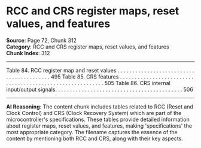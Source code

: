 # RCC and CRS register maps, reset values, and features

**Source**: Page 72, Chunk 312  
**Category**: RCC and CRS register maps, reset values, and features  
**Chunk Index**: 312

---

Table 84. RCC register map and reset values . . . . . . . . . . . . . . . . . . . . . . . . . . . . . . . . . . . . . . . . . 495
Table 85. CRS features . . . . . . . . . . . . . . . . . . . . . . . . . . . . . . . . . . . . . . . . . . . . . . . . . . . . . . . . . . 505
Table 86. CRS internal input/output signals. . . . . . . . . . . . . . . . . . . . . . . . . . . . . . . . . . . . . . . . . . . 506

---

**AI Reasoning**: The content chunk includes tables related to RCC (Reset and Clock Control) and CRS (Clock Recovery System) which are part of the microcontroller's specifications. These tables provide detailed information about register maps, reset values, and features, making 'specifications' the most appropriate category. The filename captures the essence of the content by mentioning both RCC and CRS, along with their key aspects.
